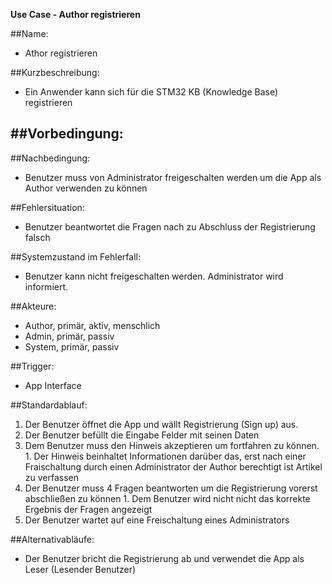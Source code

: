 **Use Case - Author registrieren**

##Name:
  - Athor registrieren

##Kurzbeschreibung:
  - Ein Anwender kann sich für die STM32 KB (Knowledge Base) registrieren

##Vorbedingung:
  -

##Nachbedingung:
  - Benutzer muss von Administrator freigeschalten werden um die App als Author verwenden zu können

##Fehlersituation:
  - Benutzer beantwortet die Fragen nach zu Abschluss der Registrierung falsch

##Systemzustand im Fehlerfall:
  - Benutzer kann nicht freigeschalten werden. Administrator wird informiert.

##Akteure:
  - Author, primär, aktiv, menschlich
  - Admin, primär, passiv
  - System, primär, passiv

##Trigger:
  - App Interface

##Standardablauf:
  1.  Der Benutzer öffnet die App und wällt Registrierung (Sign up) aus.
  2.  Der Benutzer befüllt die Eingabe Felder mit seinen Daten
  3.  Dem Benutzer muss den Hinweis akzeptieren um fortfahren zu können.
    1.  Der Hinweis beinhaltet Informationen darüber das, erst nach einer Fraischaltung
        durch einen Administrator der Author berechtigt ist Artikel zu verfassen
  4.  Der Benutzer muss 4 Fragen beantworten um die Registrierung vorerst abschließen zu können
    1.  Dem Benutzer wird nicht  nicht das korrekte Ergebnis der Fragen angezeigt
  5.  Der Benutzer wartet auf eine Freischaltung eines Administrators

##Alternativabläufe:
  - Der Benutzer bricht die Registrierung ab und verwendet die App als Leser (Lesender Benutzer)
